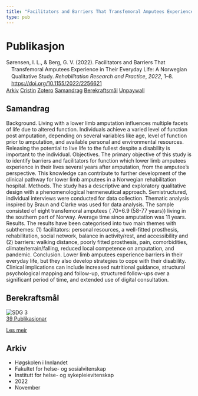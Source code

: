 ```yaml
---
title: "Facilitators and Barriers That Transfemoral Amputees Experience in Their Everyday Life: A Norwegian Qualitative Study"
type: pub
---
```

<h1>Publikasjon</h1>
<article id="csl-bib-container-KI5MTLJ9" class="csl-bib-container">
  <div class="csl-bib-body" style="line-height: 1.35; padding-left: 1em; text-indent:-1em;">
  <div class="csl-entry">S&#xF8;rensen, I. L., &amp; Berg, G. V. (2022). Facilitators and Barriers That Transfemoral Amputees Experience in Their Everyday Life: A Norwegian Qualitative Study. <i>Rehabilitation Research and Practice</i>, <i>2022</i>, 1&#x2013;8. <a href="https://doi.org/10.1155/2022/2256621">https://doi.org/10.1155/2022/2256621</a></div>
</div>
  <div class="csl-bib-buttons">
    <a href="#taxonomy-article-KI5MTLJ9" class="csl-bib-button">Arkiv</a>
    <a href="https://app.cristin.no/results/show.jsf?id=2071310" alt="Cristin URL" class="csl-bib-button">Cristin</a>
    <a href="http://zotero.org/groups/5022929/items/KI5MTLJ9" alt="Zotero URL" class="csl-bib-button">Zotero</a>
    <a href="#abstract-article-KI5MTLJ9" class="csl-bib-button">Samandrag</a>
    <a href="#sdg-article-KI5MTLJ9" class="csl-bib-button">Berekraftsmål</a>
    <a href="https://downloads.hindawi.com/journals/rerp/2022/2256621.pdf" class="csl-bib-button">Unpaywall</a>
  </div>
  <div id="csl-bib-meta-container-KI5MTLJ9"></div>
</article>
<div id="csl-bib-meta-KI5MTLJ9" class="csl-bib-meta">
  <article id="abstract-article-KI5MTLJ9" class="abstract-article">
    <h1>Samandrag</h1>
    Background. Living with a lower limb amputation influences multiple facets of life due to altered function. Individuals achieve a varied level of function post amputation, depending on several variables like age, level of function prior to amputation, and available personal and environmental resources. Releasing the potential to live life to the fullest despite a disability is important to the individual. Objectives. The primary objective of this study is to identify barriers and facilitators for function which lower limb amputees experience in their lives several years after amputation, from the amputee’s perspective. This knowledge can contribute to further development of the clinical pathway for lower limb amputees in a Norwegian rehabilitation hospital. Methods. The study has a descriptive and exploratory qualitative design with a phenomenological hermeneutical approach. Semistructured, individual interviews were conducted for data collection. Thematic analysis inspired by Braun and Clarke was used for data analysis. The sample consisted of eight transfemoral amputees ( 70±6.9 (58-77 years)) living in the southern part of Norway. Average time since amputation was 11 years. Results. The results have been categorised into two main themes with subthemes: (1) facilitators: personal resources, a well-fitted prosthesis, rehabilitation, social network, balance in activity/rest, and accessibility and (2) barriers: walking distance, poorly fitted prosthesis, pain, comorbidities, climate/terrain/falling, reduced local competence on amputation, and pandemic. Conclusion. Lower limb amputees experience barriers in their everyday life, but they also develop strategies to cope with their disability. Clinical implications can include increased nutritional guidance, structural psychological mapping and follow-up, structured follow-ups over a significant period of time, and extended use of digital consultation.
  </article>
  <article id="sdg-article-KI5MTLJ9" class="sdg-article">
    <h1>Berekraftsmål</h1>
    <div class="sdg-container"><div id="sdg3" class="sdg">
<img src="{{< params subfolder >}}images/sdg/sdg03_no.png" class="image" alt="SDG 3">
<div class="sdg-overlay">
<a href="{{< params subfolder >}}no/archive/?sdg=3#archive" class="sdg-publication-count"><span>39</span> Publikasjonar</a>
<p><a href="https://www.fn.no/om-fn/fns-baerekraftsmaal/god-helse-og-livskvalitet?lang=nno-NO" class="sdg-read-more">Les meir</a></p>
</div>
</div></div>
  </article>
  <article id="taxonomy-article-KI5MTLJ9" class="taxonomy-article">
    <h1>Arkiv</h1>
    <ul>
      <li>Høgskolen i Innlandet</li>
      <li>Fakultet for helse- og sosialvitenskap</li>
      <li>Institutt for helse- og sykepleievitenskap</li>
      <li>2022</li>
      <li>November</li>
    </ul>
  </article>
</div>
